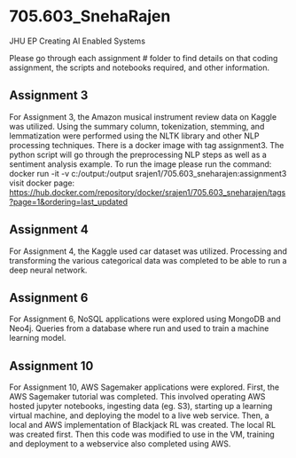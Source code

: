 # 705.603_SnehaRajen
JHU EP Creating AI Enabled Systems

Please go through each assignment # folder to find details on that coding assignment, the scripts and notebooks required, and other information.

## Assignment 3
For Assignment 3, the Amazon musical instrument review data on Kaggle was utilized. Using the summary column,  tokenization, stemming, and lemmatization were performed using the NLTK library and other NLP processing techniques. 
There is a docker image with tag assignment3. The python script will go through the preprocessing NLP steps as well as a sentiment analysis example. To run the image please run the command: docker run -it -v c:/output:/output srajen1/705.603_sneharajen:assignment3
visit docker page: https://hub.docker.com/repository/docker/srajen1/705.603_sneharajen/tags?page=1&ordering=last_updated

## Assignment 4
For Assignment 4, the Kaggle used car dataset was utilized. Processing and transforming the various categorical data was completed to be able to run a deep neural network.  

## Assignment 6
For Assignment 6, NoSQL applications were explored using MongoDB and Neo4j. Queries from a database where run and used to train a machine learning model.
  
## Assignment 10
For Assignment 10, AWS Sagemaker applications were explored. First, the AWS Sagemaker tutorial was completed. This involved operating AWS hosted jupyter notebooks, ingesting data (eg. S3), starting up a learning virtual machine, and deploying the model to a live web service. Then, a local and AWS implementation of Blackjack RL was created. The local RL was created first. Then this code was modified to use in the VM, training and deployment to a webservice also completed using AWS.
